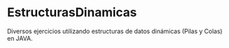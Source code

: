 # EstructurasDinamicas
Diversos ejercicios utilizando estructuras de datos dinámicas (Pilas y Colas) en JAVA.
